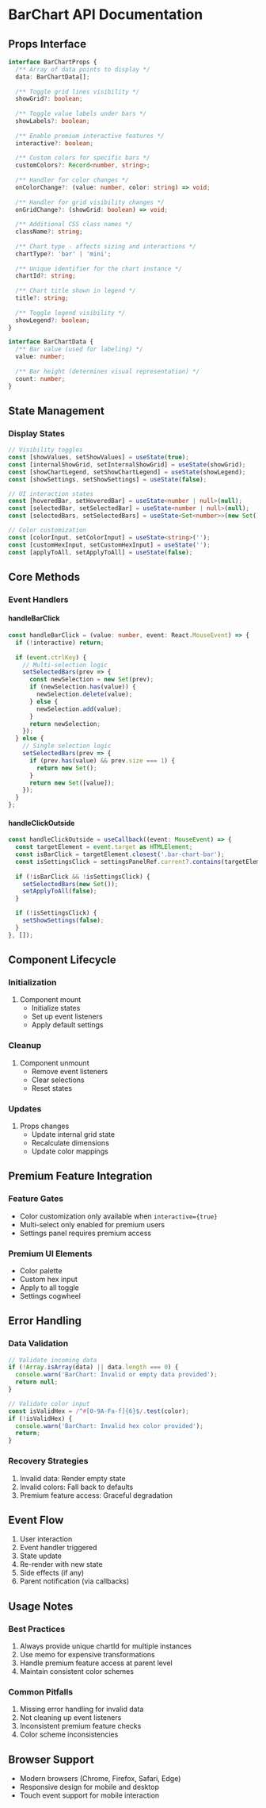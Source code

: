 # BarChart API Documentation

## Props Interface

```typescript
interface BarChartProps {
  /** Array of data points to display */
  data: BarChartData[];
  
  /** Toggle grid lines visibility */
  showGrid?: boolean;
  
  /** Toggle value labels under bars */
  showLabels?: boolean;
  
  /** Enable premium interactive features */
  interactive?: boolean;
  
  /** Custom colors for specific bars */
  customColors?: Record<number, string>;
  
  /** Handler for color changes */
  onColorChange?: (value: number, color: string) => void;
  
  /** Handler for grid visibility changes */
  onGridChange?: (showGrid: boolean) => void;
  
  /** Additional CSS class names */
  className?: string;
  
  /** Chart type - affects sizing and interactions */
  chartType?: 'bar' | 'mini';
  
  /** Unique identifier for the chart instance */
  chartId?: string;
  
  /** Chart title shown in legend */
  title?: string;
  
  /** Toggle legend visibility */
  showLegend?: boolean;
}

interface BarChartData {
  /** Bar value (used for labeling) */
  value: number;
  
  /** Bar height (determines visual representation) */
  count: number;
}
```

## State Management

### Display States
```typescript
// Visibility toggles
const [showValues, setShowValues] = useState(true);
const [internalShowGrid, setInternalShowGrid] = useState(showGrid);
const [showChartLegend, setShowChartLegend] = useState(showLegend);
const [showSettings, setShowSettings] = useState(false);

// UI interaction states
const [hoveredBar, setHoveredBar] = useState<number | null>(null);
const [selectedBar, setSelectedBar] = useState<number | null>(null);
const [selectedBars, setSelectedBars] = useState<Set<number>>(new Set());

// Color customization
const [colorInput, setColorInput] = useState<string>('');
const [customHexInput, setCustomHexInput] = useState('');
const [applyToAll, setApplyToAll] = useState(false);
```

## Core Methods

### Event Handlers

#### handleBarClick
```typescript
const handleBarClick = (value: number, event: React.MouseEvent) => {
  if (!interactive) return;
  
  if (event.ctrlKey) {
    // Multi-selection logic
    setSelectedBars(prev => {
      const newSelection = new Set(prev);
      if (newSelection.has(value)) {
        newSelection.delete(value);
      } else {
        newSelection.add(value);
      }
      return newSelection;
    });
  } else {
    // Single selection logic
    setSelectedBars(prev => {
      if (prev.has(value) && prev.size === 1) {
        return new Set();
      }
      return new Set([value]);
    });
  }
};
```

#### handleClickOutside
```typescript
const handleClickOutside = useCallback((event: MouseEvent) => {
  const targetElement = event.target as HTMLElement;
  const isBarClick = targetElement.closest('.bar-chart-bar');
  const isSettingsClick = settingsPanelRef.current?.contains(targetElement);
  
  if (!isBarClick && !isSettingsClick) {
    setSelectedBars(new Set());
    setApplyToAll(false);
  }

  if (!isSettingsClick) {
    setShowSettings(false);
  }
}, []);
```

## Component Lifecycle

### Initialization
1. Component mount
   - Initialize states
   - Set up event listeners
   - Apply default settings

### Cleanup
1. Component unmount
   - Remove event listeners
   - Clear selections
   - Reset states

### Updates
1. Props changes
   - Update internal grid state
   - Recalculate dimensions
   - Update color mappings

## Premium Feature Integration

### Feature Gates
- Color customization only available when `interactive={true}`
- Multi-select only enabled for premium users
- Settings panel requires premium access

### Premium UI Elements
- Color palette
- Custom hex input
- Apply to all toggle
- Settings cogwheel

## Error Handling

### Data Validation
```typescript
// Validate incoming data
if (!Array.isArray(data) || data.length === 0) {
  console.warn('BarChart: Invalid or empty data provided');
  return null;
}

// Validate color input
const isValidHex = /^#[0-9A-Fa-f]{6}$/.test(color);
if (!isValidHex) {
  console.warn('BarChart: Invalid hex color provided');
  return;
}
```

### Recovery Strategies
1. Invalid data: Render empty state
2. Invalid colors: Fall back to defaults
3. Premium feature access: Graceful degradation

## Event Flow
1. User interaction
2. Event handler triggered
3. State update
4. Re-render with new state
5. Side effects (if any)
6. Parent notification (via callbacks)

## Usage Notes

### Best Practices
1. Always provide unique chartId for multiple instances
2. Use memo for expensive transformations
3. Handle premium feature access at parent level
4. Maintain consistent color schemes

### Common Pitfalls
1. Missing error handling for invalid data
2. Not cleaning up event listeners
3. Inconsistent premium feature checks
4. Color scheme inconsistencies

## Browser Support
- Modern browsers (Chrome, Firefox, Safari, Edge)
- Responsive design for mobile and desktop
- Touch event support for mobile interaction